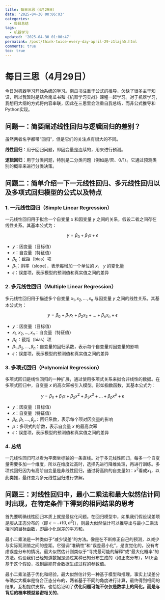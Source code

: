 ```yaml
---
title: 每日三思（4月29日）
date: '2025-04-30 00:06:03'
categories:
  - 每日总结
tags:
  - 机器学习
updated: '2025-04-30 01:00:47'
permalink: /post/think-twice-every-day-april-29-z1lajh5.html
comments: true
toc: true
---
```




# 每日三思（4月29日）

今日对机器学习开始系统的学习。南瓜书注重于公式的推导，欠缺了很多主干知识，所以我暂时是结合南瓜书和《机器学习实战》课程一起学习。对于机器学习，我想用大纲的方式将内容串联，因此在三思里会注重自我总结，而非公式推导和Python实现。

## 问题一：简要阐述线性回归与逻辑回归的差别？

虽然两者名字都带“回归”，但是它们的关注点有很大的不同。

**线性回归**：用于回归问题，即因变量是连续的，用来进行预测。

**逻辑回归**：用于分类问题，特别是二分类问题（例如是/否、0/1）。它通过预测类别的概率来进行分类决策。

## 问题二：简单介绍一下一元线性回归、多元线性回归以及多项式回归模型的公式以及特点

### 1. **一元线性回归（Simple Linear Regression）**

一元线性回归用于拟合一个自变量 $x$ 和因变量 $y$ 之间的关系，假设二者之间存在线性关系。其基本公式为：

$$
y = \beta_0 + \beta_1 x + \epsilon
$$

* $y$：因变量（目标值）
* $x$：自变量（特征值）
* $\beta_0$：截距（bias）项
* $\beta_1$：斜率（slope），表示每增加一个单位的 $x$， $y$ 的变化量
* $\epsilon$：误差项，表示模型的预测值和真实值之间的差异

### 2. **多元线性回归（Multiple Linear Regression）**

多元线性回归用于描述多个自变量 $x_1, x_2, \dots, x_n$ 与因变量 $y$ 之间的线性关系。其基本公式为：

$$
y = \beta_0 + \beta_1 x_1 + \beta_2 x_2 + \dots + \beta_n x_n + \epsilon
$$

* $y$：因变量（目标值）
* $x_1, x_2, \dots, x_n$：自变量（特征值）
* $\beta_0$：截距（bias）项
* $\beta_1, \beta_2, \dots, \beta_n$：自变量的回归系数，表示每个自变量对因变量的影响
* $\epsilon$：误差项，表示模型的预测值和真实值之间的差异

### 3. **多项式回归（Polynomial Regression）**

多项式回归是线性回归的一种扩展，通过使用多项式关系来拟合非线性的数据。在多项式回归中，自变量 $x$ 的高次幂被引入模型。形如指数函数，其基本公式为：

$$
y = \beta_0 + \beta_1 x + \beta_2 x^2 + \beta_3 x^3 + \dots + \beta_p x^p + \epsilon
$$

* $y$：因变量（目标值）
* $x$：自变量（特征值）
* $\beta_0, \beta_1, \dots, \beta_p$：回归系数，表示每个项对因变量的影响
* $p$：多项式的阶数，表示自变量 $x$ 的最高次幂
* $\epsilon$：误差项，表示模型的预测值和真实值之间的差异

### 4. **总结**

一元线性回归可以看为平面坐标轴的一条直线。对于多元线性回归，每多一个自变量需要多加一个维度，所以在维度过高时，选择先进行降维处理，再进行训练。多项式回归因为有高阶自变量是非线性回归，通过将高阶的自变量如：$x^2$看成$x_1$，以此类推，最终变为多元线性回归进行求解。

## 问题三：对线性回归中，最小二乘法和最大似然估计同时出现，在特定条件下得到的相同结果的思考

首先要明确线性回归本质上就是最优化问题。在回归模型中，如果我们假设误差项是服从正态分布的（即 $\epsilon \sim \mathcal{N}(0, \sigma^2)$），则最大似然估计可以推导出与最小二乘法相同的目标函数，即最小化误差的平方和。

最小二乘法是一种类似于“减少误差”的方法。像是在不断修正自己的预测，以减少与实际观测值之间的差距。它强调“准确性”和“误差最小化”，是直觉化的，没有考虑误差分布的情况。最大似然估计则类似于“寻找最可能的解释”或“最大化概率”的方法。假设我们已经知道数据是通过某种已知分布生成的（如正态分布），MLE会基于这个假设，找到最能符合数据生成过程的参数值。

最小二乘法基于优化和经验，最大似然估计另一种基于模型和推理。事实上误差分布确实大概率是符合正态分布的，两者基于不同的角度进行计算，最终得到相同的结果，互相提供支撑。也恰恰证明了**优化问题可能不仅仅是数学上的简化，而是与背后的概率模型紧密相关的**。

‍
